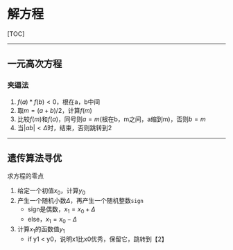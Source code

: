 # 解方程

[TOC]

------

## 一元高次方程

### 夹逼法

1. $f(a)*f(b)<0$，根在a，b中间
2. 取$m = (a+b)/2$，计算$f(m)$
3. 比较$f(m)$和$f(a)$，同号则$a = m$(根在b，m之间，a缩到m)，否则$b = m$
4. 当$|ab|<\Delta$时，结束，否则跳转到2

------

## 遗传算法寻优

求方程的零点

1. 给定一个初值$x_0$，计算$y_0$
2. 产生一个随机小数$\Delta$，再产生一个随机整数`sign`
   - sign是偶数，$x_1 = x_0 + \Delta$
   - else，$x_1 = x_0 - \Delta$
3. 计算$x_1$的函数值$y_1$
   - if y1 < y0，说明x1比x0优秀，保留它，跳转到【2】
